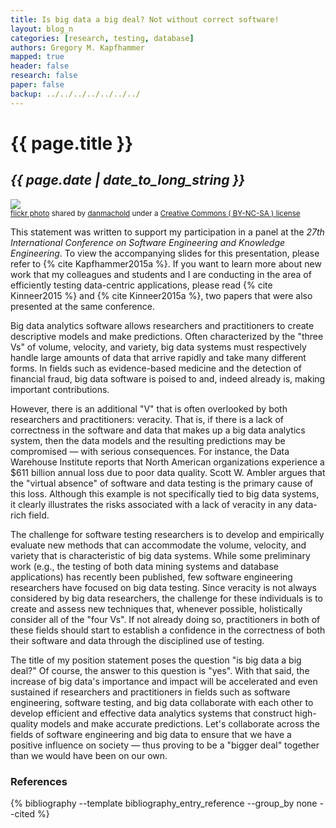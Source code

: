 ```yaml
---
title: Is big data a big deal? Not without correct software!
layout: blog_n
categories: [research, testing, database]
authors: Gregory M. Kapfhammer
mapped: true
header: false
research: false
paper: false
backup: ../../../../../../../
---
```


# {{ page.title }}
## <em>{{ page.date | date_to_long_string }}</em>

<a title="vases" href="http://flickr.com/photos/mybloodyself/2428544365"><img class="img-responsive-tight" src="http://farm4.static.flickr.com/3094/2428544365_4fdd69c25d_z.jpg" /></a><br /><small><a title="vases" href="http://flickr.com/photos/mybloodyself/2428544365">flickr photo</a> shared by <a href="http://flickr.com/people/mybloodyself">danmachold</a> under a <a href="http://creativecommons.org/licenses/by-nc-sa/2.0/">Creative Commons ( BY-NC-SA ) license</a> </small>

This statement was written to support my participation in a panel at the *27th International Conference on Software
Engineering and Knowledge Engineering*.  To view the accompanying slides for this presentation, please refer to {% cite
Kapfhammer2015a %}. If you want to learn more about new work that my colleagues and students and I are conducting in
the area of efficiently testing data-centric applications, please read {% cite Kinneer2015 %} and {% cite Kinneer2015a
%}, two papers that were also presented at the same conference.

Big data analytics software allows researchers and practitioners to create descriptive models and make predictions.
Often characterized by the "three Vs" of volume, velocity, and variety, big data systems must respectively handle large
amounts of data that arrive rapidly and take many different forms. In fields such as evidence-based medicine and the
detection of financial fraud, big data software is poised to and, indeed already is, making important contributions.

However, there is an additional "V" that is often overlooked by both researchers and practitioners: veracity. That is,
if there is a lack of correctness in the software and data that makes up a big data analytics system, then the data
models and the resulting predictions may be compromised &mdash; with serious consequences. For instance, the Data
Warehouse Institute reports that North American organizations experience a $611 billion annual loss due to poor data
quality. Scott W. Ambler argues that the "virtual absence" of software and data testing is the primary cause of this
loss.  Although this example is not specifically tied to big data systems, it clearly illustrates the risks associated
with a lack of veracity in any data-rich field.

The challenge for software testing researchers is to develop and empirically evaluate new methods that can accommodate
the volume, velocity, and variety that is characteristic of big data systems.  While some preliminary work (e.g., the
testing of both data mining systems and database applications) has recently been published, few software engineering
researchers have focused on big data testing. Since veracity is not always considered by big data researchers, the
challenge for these individuals is to create and assess new techniques that, whenever possible, holistically consider
all of the "four Vs". If not already doing so, practitioners in both of these fields should start to establish a
confidence in the correctness of both their software and data through the disciplined use of testing.

The title of my position statement poses the question "is big data a big deal?" Of course, the answer to this question
is "yes". With that said, the increase of big data's importance and impact will be accelerated and even sustained if
researchers and practitioners in fields such as software engineering, software testing, and big data collaborate with
each other to develop efficient and effective data analytics systems that construct high-quality models and make
accurate predictions. Let's collaborate across the fields of software engineering and big data to ensure that we have a
positive influence on society &mdash; thus proving to be a "bigger deal" together than we would have been on our own.

### References

{% bibliography --template bibliography_entry_reference --group_by none --cited %}
